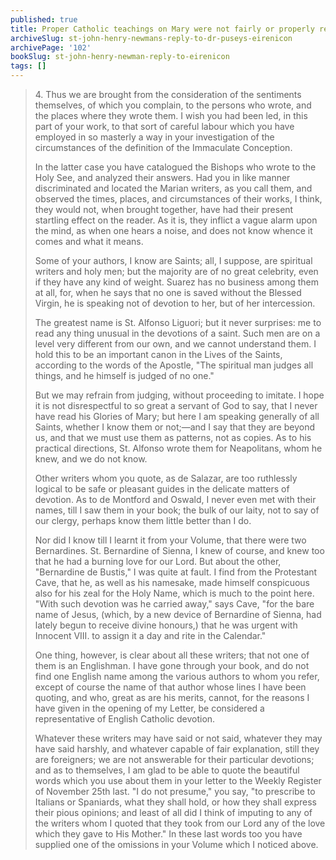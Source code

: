 ```yaml
---
published: true
title: Proper Catholic teachings on Mary were not fairly or properly represented when attacked
archiveSlug: st-john-henry-newmans-reply-to-dr-puseys-eirenicon
archivePage: '102'
bookSlug: st-john-henry-newman-reply-to-eirenicon
tags: []
---
```


> 4\. Thus we are brought from the consideration of the sentiments themselves, of which you complain, to the persons who wrote, and the places where they wrote them. I wish you had been led, in this part of your work, to that sort of careful labour which you have employed in so masterly a way in your investigation of the circumstances of the definition of the Immaculate Conception.
>
> In the latter case you have catalogued the Bishops who wrote to the Holy See, and analyzed their answers. Had you in like manner discriminated and located the Marian writers, as you call them, and observed the times, places, and circumstances of their works, I think, they would not, when brought together, have had their present startling effect on the reader. As it is, they inflict a vague alarm upon the mind, as when one hears a noise, and does not know whence it comes and what it means.
>
> Some of your authors, I know are Saints; all, I suppose, are spiritual writers and holy men; but the majority are of no great celebrity, even if they have any kind of weight. Suarez has no business among them at all, for, when he says that no one is saved without the Blessed Virgin, he is speaking not of devotion to her, but of her intercession.
>
> The greatest name is St. Alfonso Liguori; but it never surprises: me to read any thing unusual in the devotions of a saint. Such men are on a level very different from our own, and we cannot understand them. I hold this to be an important canon in the Lives of the Saints, according to the words of the Apostle, "The spiritual man judges all things, and he himself is judged of no one."
>
> But we may refrain from judging, without proceeding to imitate. I hope it is not disrespectful to so great a servant of God to say, that I never have read his Glories of Mary; but here I am speaking generally of all Saints, whether I know them or not;—and I say that they are beyond us, and that we must use them as patterns, not as copies. As to his practical directions, St. Alfonso wrote them for Neapolitans, whom he knew, and we do not know.
>
> Other writers whom you quote, as de Salazar, are too ruthlessly logical to be safe or pleasant guides in the delicate matters of devotion. As to de Montford and Oswald, I never even met with their names, till I saw them in your book; the bulk of our laity, not to say of our clergy, perhaps know them little better than I do.
>
> Nor did I know till I learnt it from your Volume, that there were two Bernardines. St. Bernardine of Sienna, I knew of course, and knew too that he had a burning love for our Lord. But about the other, "Bernardine de Bustis," I was quite at fault. I find from the Protestant Cave, that he, as well as his namesake, made himself conspicuous also for his zeal for the Holy Name, which is much to the point here. "With such devotion was he carried away," says Cave, "for the bare name of Jesus, (which, by a new device of Bernardine of Sienna, had lately begun to receive divine honours,) that he was urgent with Innocent VIII. to assign it a day and rite in the Calendar."
>
> One thing, however, is clear about all these writers; that not one of them is an Englishman. I have gone through your book, and do not find one English name among the various authors to whom you refer, except of course the name of that author whose lines I have been quoting, and who, great as are his merits, cannot, for the reasons I have given in the opening of my Letter, be considered a representative of English Catholic devotion.
>
> Whatever these writers may have said or not said, whatever they may have said harshly, and whatever capable of fair explanation, still they are foreigners; we are not answerable for their particular devotions; and as to themselves, I am glad to be able to quote the beautiful words which you use about them in your letter to the Weekly Register of November 25th last. "I do not presume," you say, "to prescribe to Italians or Spaniards, what they shall hold, or how they shall express their pious opinions; and least of all did I think of imputing to any of the writers whom I quoted that they took from our Lord any of the love which they gave to His Mother." In these last words too you have supplied one of the omissions in your Volume which I noticed above.
